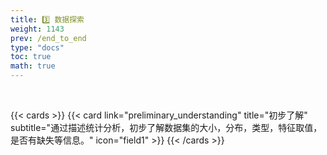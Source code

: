 ```yaml
---
title: 3️⃣ 数据探索
weight: 1143
prev: /end_to_end
type: "docs" 
toc: true
math: true
---
```


<br>

{{< cards >}}
{{< card link="preliminary_understanding" title="初步了解" subtitle="通过描述统计分析，初步了解数据集的大小，分布，类型，特征取值，是否有缺失等信息。" icon="field1" >}}
{{< /cards >}}

